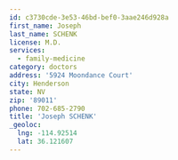 ```yaml
---
id: c3730cde-3e53-46bd-bef0-3aae246d928a
first_name: Joseph
last_name: SCHENK
license: M.D.
services:
  - family-medicine
category: doctors
address: '5924 Moondance Court'
city: Henderson
state: NV
zip: '89011'
phone: 702-685-2790
title: 'Joseph SCHENK'
_geoloc:
  lng: -114.92514
  lat: 36.121607
---
```

